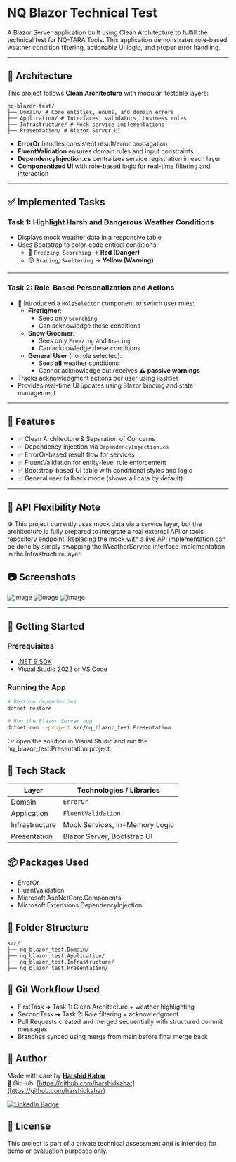 # NQ Blazor Technical Test

A Blazor Server application built using Clean Architecture to fulfill the technical test for NQ-TARA Tools. This application demonstrates role-based weather condition filtering, actionable UI logic, and proper error handling.

---

## 📐 Architecture

This project follows **Clean Architecture** with modular, testable layers:

```
nq-blazor-test/
├── Domain/ # Core entities, enums, and domain errors
├── Application/ # Interfaces, validators, business rules
├── Infrastructure/ # Mock service implementations
├── Presentation/ # Blazor Server UI
```



- **ErrorOr** handles consistent result/error propagation  
- **FluentValidation** ensures domain rules and input constraints  
- **DependencyInjection.cs** centralizes service registration in each layer  
- **Componentized UI** with role-based logic for real-time filtering and interaction

---

## ✅ Implemented Tasks

### Task 1: Highlight Harsh and Dangerous Weather Conditions

- Displays mock weather data in a responsive table
- Uses Bootstrap to color-code critical conditions:
  - 🔴 `Freezing`, `Scorching` → **Red (Danger)**
  - 🟡 `Bracing`, `Sweltering` → **Yellow (Warning)**

---

### Task 2: Role-Based Personalization and Actions

- 🔄 Introduced a `RoleSelector` component to switch user roles:
  - **Firefighter**:
    - Sees only `Scorching`
    - Can acknowledge these conditions
  - **Snow Groomer**:
    - Sees only `Freezing` and `Bracing`
    - Can acknowledge these conditions
  - **General User** (no role selected):
    - Sees **all** weather conditions
    - Cannot acknowledge but receives ⚠ **passive warnings**
- Tracks acknowledgment actions per user using `HashSet`
- Provides real-time UI updates using Blazor binding and state management

---

## 🎯 Features

- ✅ Clean Architecture & Separation of Concerns
- ✅ Dependency injection via `DependencyInjection.cs`
- ✅ ErrorOr-based result flow for services
- ✅ FluentValidation for entity-level rule enforcement
- ✅ Bootstrap-based UI table with conditional styles and logic
- ✅ General user fallback mode (shows all data by default)

---

## 🔁 API Flexibility Note
⚙️ This project currently uses mock data via a service layer, but the architecture is fully prepared to integrate a real external API or tools repository endpoint. Replacing the mock with a live API implementation can be done by simply swapping the IWeatherService interface implementation in the Infrastructure layer.

## 📷 Screenshots
![image](https://github.com/user-attachments/assets/a965800b-b8fa-4087-accc-24454da44356)
![image](https://github.com/user-attachments/assets/f6348c6e-97a2-481f-b6df-852213744033)
![image](https://github.com/user-attachments/assets/ccf28316-cd24-4c33-bb55-e0758e323300)

---

## 🚀 Getting Started

### Prerequisites

- [.NET 9 SDK](https://dotnet.microsoft.com/en-us/download/dotnet/8.0)
- Visual Studio 2022 or VS Code

### Running the App

```bash
# Restore dependencies
dotnet restore

# Run the Blazor Server app
dotnet run --project src/nq_blazor_test.Presentation
```
Or open the solution in Visual Studio and run the nq_blazor_test.Presentation project.

## 🧠 Tech Stack
| Layer          | Technologies / Libraries       |
| -------------- | ------------------------------ |
| Domain         | `ErrorOr`                      |
| Application    | `FluentValidation`             |
| Infrastructure | Mock Services, In-Memory Logic |
| Presentation   | Blazor Server, Bootstrap UI    |

## 📦 Packages Used
- ErrorOr
- FluentValidation
- Microsoft.AspNetCore.Components
- Microsoft.Extensions.DependencyInjection

## 📁 Folder Structure
```
src/
├── nq_blazor_test.Domain/
├── nq_blazor_test.Application/
├── nq_blazor_test.Infrastructure/
├── nq_blazor_test.Presentation/
```
## 🧪 Git Workflow Used
- FirstTask ➜ Task 1: Clean Architecture + weather highlighting
- SecondTask ➜ Task 2: Role filtering + acknowledgment
- Pull Requests created and merged sequentially with structured commit messages
- Branches synced using merge from main before final merge back

## 🙋 Author

Made with care by [**Harshid Kahar**](https://www.linkedin.com/in/harshidkahar/)  
🔗 GitHub: [https://github.com/harshidkahar](https://github.com/harshidkahar)

<p>
  <a href="https://www.linkedin.com/in/harshidkahar/" target="_blank">
    <img src="https://img.shields.io/badge/LinkedIn-Harshid%20Kahar-blue?style=for-the-badge&logo=linkedin" alt="LinkedIn Badge"/>
  </a>
</p>


## 📄 License
This project is part of a private technical assessment and is intended for demo or evaluation purposes only.
